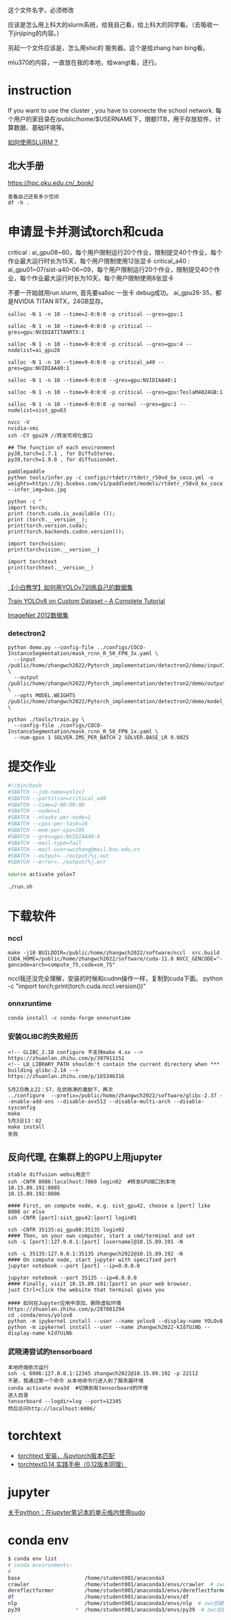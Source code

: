 这个文件名字，必须修改

应该是怎么用上科大的slurm系统，给我自己看，给上科大的同学看。（去吸收一下jinjiping的内容。）

另起一个文件应该是，怎么用shic的 服务器。这个是给zhang han bing看。

mlu370的内容，一直放在我的本地，给wangt看，还行。



# instruction
If you want to use the cluster , you have to connecte the school network.
每个用户的家目录在/public/home/$USERNAME下，限额1TB，用于存放软件、计算数据、基础环境等。

[如何使用SLURM？](https://zhuanlan.zhihu.com/p/345387783)
## 北大手册
https://hpc.pku.edu.cn/_book/

```shell
查看自己还有多少空间
df -h .
```
# 申请显卡并测试torch和cuda
critical : ai_gpu08~60，每个用户限制运行20个作业，限制提交40个作业，每个作业最大运行时长为15天，每个用户限制使用12张显卡
critical_a40 : ai_gpu01~07/sist-a40-06~09，每个用户限制运行20个作业，限制提交40个作业，每个作业最大运行时长为10天，每个用户限制使用8张显卡

不要一开始就用run.slurm, 首先要salloc 一张卡 debug成功。
ai_gpu26-35，都是NVIDIA TITAN RTX，24GB显存。
```shell
salloc -N 1 -n 10 --time=2-0:0:0 -p critical --gres=gpu:1 

salloc -N 1 -n 10 --time=9-0:0:0 -p critical --gres=gpu:NVIDIATITANRTX:1 

salloc -N 1 -n 10 --time=9-0:0:0 -p critical --gres=gpu:4 --nodelist=ai_gpu28

salloc -N 1 -n 10 --time=9-0:0:0 -p critical_a40 --gres=gpu:NVIDIAA40:1

salloc -N 1 -n 10 --time=9-0:0:0 --gres=gpu:NVIDIAA40:1

salloc -N 1 -n 10 --time=9-0:0:0 -p critical --gres=gpu:TeslaM4024GB:1 

salloc -N 1 -n 10 --time=9-0:0:0 -p normal --gres=gpu:1 --nodelist=sist_gpu63

nvcc -V
nvidia-smi
ssh -CY gpu29 //转发可视化窗口

## The function of each environment
py38,torch=1.7.1 , for DiffuStereo.
py39,torch=1.9.0 , for diffusiondet.

paddlepaddle
python tools/infer.py -c configs/rtdetr/rtdetr_r50vd_6x_coco.yml -o weights=https://bj.bcebos.com/v1/paddledet/models/rtdetr_r50vd_6x_coco.pdparams --infer_img=bus.jpg
```


```shell
python -c "
import torch;
print (torch.cuda.is_available ());
print (torch.__version__);
print(torch.version.cuda);
print(torch.backends.cudnn.version());

import torchvision;
print(torchvision.__version__)

import torchtext
print(torchtext.__version__)
"
```

[【小白教学】如何用YOLOv7训练自己的数据集](https://zhuanlan.zhihu.com/p/547878330)

[Train YOLOv8 on Custom Dataset – A Complete Tutorial](https://learnopencv.com/train-yolov8-on-custom-dataset/)

[ImageNet 2012数据集](https://www.jianshu.com/p/0265226d7b08)

### detectron2
```shell
python demo.py --config-file ../configs/COCO-InstanceSegmentation/mask_rcnn_R_50_FPN_3x.yaml \
  --input /public/home/zhangwch2022/Pytorch_implementation/detectron2/demo/input1.jpg \
  --output /public/home/zhangwch2022/Pytorch_implementation/detectron2/demo/output2.jpg \
  --opts MODEL.WEIGHTS /public/home/zhangwch2022/Pytorch_implementation/detectron2/demo/model_final_f10217.pkl \

python ./tools/train.py \
  --config-file ./configs/COCO-InstanceSegmentation/mask_rcnn_R_50_FPN_1x.yaml \
  --num-gpus 1 SOLVER.IMS_PER_BATCH 2 SOLVER.BASE_LR 0.0025
```
# 提交作业
```bash
#!/bin/bash
#SBATCH --job-name=yolov7
#SBATCH --partition=critical_a40
#SBATCH --time=2-00:00:00
#SBATCH --nodes=1
#SBATCH --ntasks-per-node=1
#SBATCH --cpus-per-task=16
#SBATCH --mem-per-cpu=10G
#SBATCH --gres=gpu:NVIDIAA40:4
#SBATCH --mail-type=fail
#SBATCH --mail-user=wczhang@mail.bnu.edu.cn
#SBATCH --output=../output/%j.out
#SBATCH --error=../output/%j.err

source activate yolov7

./run.sh
```
# 下载软件
### nccl
```shell
make -j10 BUILDDIR=/public/home/zhangwch2022/software/nccl  src.build CUDA_HOME=/public/home/zhangwch2022/software/cuda-11.8 NVCC_GENCODE="-gencode=arch=compute_75,code=sm_75"
```
nccl我还没完全理解，安装的时候和cudnn操作一样，复制到cuda下面。
python -c "import torch;print(torch.cuda.nccl.version())"
### onnxruntime
```shell
conda install -c conda-forge onnxruntime
```

### 安装GLIBC的失败经历
```shell
<!-- GLIBC_2.18 configure 不支持make 4.xx -->
https://zhuanlan.zhihu.com/p/397911151
<!-- LD_LIBRARY_PATH shouldn't contain the current directory when *** building glibc-2.14 -->
https://zhuanlan.zhihu.com/p/165346316

5月2日晚上22：57，在武晓涛的激励下，再次
../configure  --prefix=/public/home/zhangwch2022/software/glibc-2.37 --enable-add-ons --disable-avx512 --disable-multi-arch --disable-sysconfig
make
5月3日13：02
make install
失败
```

## 反向代理, 在集群上的GPU上用jupyter
```shell
stable diffusion webui用这个
ssh -CNfR 8086:localhost:7860 login02  #转发GPU端口到本地
10.15.89.191:8085
10.15.89.192:8086

#### First, on compute node, e.g. sist_gpu42, choose a [port] like 8008 or else
ssh -CNfR [port]:sist_gpu42:[port] login01

ssh -CNfR 35135:ai_gpu08:35135 login02
#### Then, on your own computer, start a cmd/terminal and set
ssh -L [port]:127.0.0.1:[port] [username]@10.15.89.191 -N

ssh -L 35135:127.0.0.1:35135 zhangwch2022@10.15.89.192 -N
#### On compute node, start jupyter with specified port
jupyter notebook --port [port] --ip=0.0.0.0

jupyter notebook --port 35135 --ip=0.0.0.0
#### Finally, visit 10.15.89.191:[port] on your web browser.
just Ctrl+click the website that terminal gives you

#### 如何在Jupyter应用中添加、删除虚拟环境
https://zhuanlan.zhihu.com/p/287001294
cd .conda/envs/yolov8
python -m ipykernel install --user --name yolov8 --display-name YOLOv8
python -m ipykernel install --user --name zhangwch2022-kId7UiNb --display-name kId7UiNb
```

### 武晓涛尝试的tensorboard
```shell
本地终端依次运行
ssh -L 6006:127.0.0.1:12345 zhangwch2022@10.15.89.192 -p 22112
不是，我通过第一个命令 从本地命令行进入到了服务器环境
conda activate eva3d  #切换到有tensorboard的环境
进入目录
tensorboard --logdir=log --port=12345
然后访问http://localhost:6006/
```
# torchtext
- [torchtext 安装，与pytorch版本匹配](https://blog.csdn.net/qq_41386947/article/details/124275517)
- [torchtext0.14 实践手册（0.12版本同理）](https://blog.csdn.net/duoyasong5907/article/details/128169017)

# jupyter
[关于python：在jupyter笔记本的单元格内使用sudo](https://www.codenong.com/44996933/)


# conda env
```bash
$ conda env list        
# conda environments:
#
base                     /home/student001/anaconda3
crawler                  /home/student001/anaconda3/envs/crawler  # zwc创建用来学习爬虫
dereflectformer          /home/student001/anaconda3/envs/dereflectformer
df                       /home/student001/anaconda3/envs/df
nlp                      /home/student001/anaconda3/envs/nlp  # zwc创建用来学习nlp
py39                  *  /home/student001/anaconda3/envs/py39  # zwc创建用来学习cuda,安装了nvcc
```